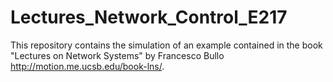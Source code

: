 # Lectures_Network_Control_E217
This repository contains the simulation of an example contained in the book "Lectures on Network Systems" by Francesco Bullo http://motion.me.ucsb.edu/book-lns/.
